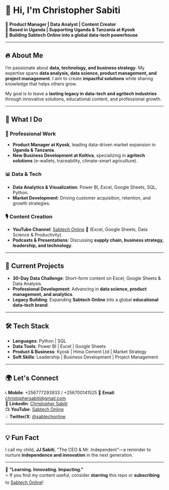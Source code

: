 # 👋 Hi, I'm Christopher Sabiti

🚀 **Product Manager | Data Analyst | Content Creator**  
📍 **Based in Uganda | Supporting Uganda & Tanzania at Kyosk**  
🎯 **Building Sabtech Online into a global data-tech powerhouse**  

---

## 🔥 About Me
I’m passionate about **data, technology, and business strategy**. My expertise spans **data analysis, data science, product management, and project management**. I aim to create **impactful solutions** while sharing knowledge that helps others grow.  

My goal is to leave a **lasting legacy in data-tech and agritech industries** through innovative solutions, educational content, and professional growth.

---

## 🎯 What I Do
### 🏢 Professional Work
- **Product Manager at Kyosk**, leading data-driven market expansion in **Uganda & Tanzania**.
- **New Business Development at Koltiva**, specializing in **agritech solutions** (e-wallets, traceability, climate-smart agriculture).

### 📊 Data & Tech
- **Data Analytics & Visualization**: Power BI, Excel, Google Sheets, SQL, Python.
- **Market Development**: Driving customer acquisition, retention, and growth strategies.

### 🎙 Content Creation
- **YouTube Channel**: [Sabtech Online](https://www.youtube.com/@SabtechOnline) 🎥 (Excel, Google Sheets, Data Science & Productivity).
- **Podcasts & Presentations**: Discussing **supply chain, business strategy, leadership, and technology**.

---

## 🚀 Current Projects
- **30-Day Data Challenge**: Short-form content on Excel, Google Sheets & Data Analysis.
- **Professional Development**: Advancing in **data science, product management, and analytics**.
- **Legacy Building**: Expanding **Sabtech Online** into a global **educational data-tech brand**.

---

## 🛠 Tech Stack
- **Languages**: Python | SQL
- **Data Tools**: Power BI | Excel | Google Sheets
- **Product & Business**: Kyosk | Hima Cement Ltd | Market Strategy
- **Soft Skills**: Leadership | Business Development | Project Management

---

## 🌍 Let's Connect
📞 **Mobile**: +256777293933 / +256700141525
📧 **Email**: christophersabiti@gmail.com  
🔗 **LinkedIn**: [Christopher Sabiti](https://www.linkedin.com/in/christophersabiti/)  
📺 **YouTube**: [Sabtech Online](https://www.youtube.com/@SabtechOnline)  
💡 **Twitter/X**: [@sabtechonline](https://twitter.com/sabtechonline)  

---

## 💡 Fun Fact
I call my child, **JJ Sabiti**, "The CEO & Mr. Independent"—a reminder to nurture **independence and innovation** in the next generation.  

---

🚀 **"Learning. Innovating. Impacting."**  
⭐ If you find my content useful, consider **starring** this repo or **subscribing** to [Sabtech Online](https://www.youtube.com/@SabtechOnline)!
